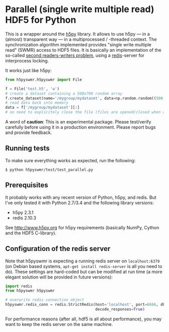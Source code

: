 Parallel (single write multiple read) HDF5 for Python
=====================================================

This is a wrapper around the [h5py](http://www.h5py.org) library.
It allows to use h5py — in a (almost) transparent way — in a multiprocessed / -threaded
context. The synchronization algorithm implemented provides "single write multiple read" (SWMR) access
to HDF5 files. It is basically an implementation of the so-called
[second readers-writers problem](http://en.wikipedia.org/wiki/Readers%E2%80%93writers_problem#The_second_readers-writers_problem),
using a [redis](http://www.redis.io)-server for interprocess locking.

It works just like h5py:

```python
from h5pyswmr.h5pyswmr import File

f = File('test.h5', 'w')
# create a dataset containing a 500x700 random array
f.create_dataset(name='/mygroup/mydataset', data=np.random.random((500, 700)))
# read data back into memory
data = f['/mygroup/mydataset'][:]
# no need to explicitely close the file (files are opened/closed when accessed)
```

A word of **caution**: This is an experimental package. Please test/verify carefully before using
it in a production environment. Please report bugs and provide feedback.


Running tests
-------------

To make sure everything works as expected, run the following:

```
$ python h5pyswmr/test/test_parallel.py
```

Prerequisites
-------------

It probably works with any recent version of Python, h5py, and redis. But I've only tested it with
Python 2.7/3.4 and the following library versions:

* h5py 2.3.1
* redis 2.10.3

See http://www.h5py.org for h5py requirements (basically NumPy, Cython and the HDF5 C-library).


Configuration of the redis server
---------------------------------

Note that h5pyswmr is expecting a running redis server on
`localhost:6379` (on Debian based systems, `apt-get install redis-server` is all you need to do).
These settings are hard-coded but can be modified at run time
(a more elegant solution will be provided in future versions):

```python
import redis
from h5pyswmr h5pyswmr

# overwrite redis connection object
h5pyswmr.redis_conn = redis.StrictRedis(host='localhost', port=6666, db=0,
                                        decode_responses=True)
```

For performance reasons (after all, hdf5 is all about performance),
you may want to keep the redis server on the same machine.
